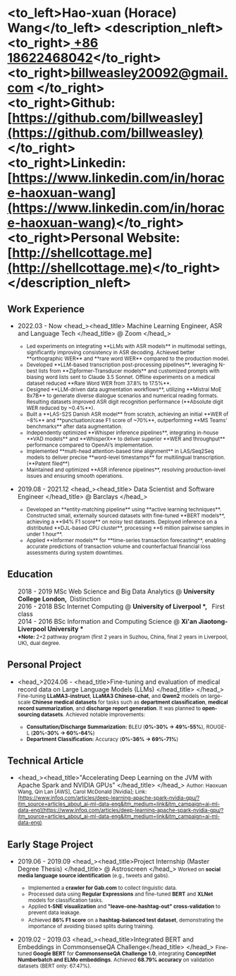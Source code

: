 # <to_left>Hao-xuan (Horace) Wang</to_left>  <description_nleft><to_right>[ +86 18622468042](tel://008618622468042)</to_right><br> <to_right>[billweasley20092@gmail.com](billweasley20092@gmail.com) </to_right><br><to_right><b>Github: </b> [https://github.com/billweasley](https://github.com/billweasley)</to_right><br><to_right><b>Linkedin: </b> [https://www.linkedin.com/in/horace-haoxuan-wang](https://www.linkedin.com/in/horace-haoxuan-wang)</to_right><br><to_right><b>Personal Website: </b> [http://shellcottage.me](http://shellcottage.me)</to_right></description_nleft>    

Work Experience  
--------  
- <datetime>2022.03 - Now </datetime> <head_><head_title> Machine Learning Engineer, ASR and Language Tech </head_title> @ Zoom </head_><description><small>
  <ul>
  <li> Led experiments on integrating **LLMs with ASR models** in multimodal settings, significantly improving consistency in ASR decoding. Achieved better **orthographic WER** and **rare word WER** compared to the production model.</li>
  <li> Developed **LLM-based transcription post-processing pipelines**, leveraging N-best lists from **Zipformer-Transducer models** and customized prompts with biasing word lists sent to Claude 3.5 Sonnet. Offline experiments on a medical dataset reduced **Rare Word WER from 37.8% to 17.5%**.</li>
  <li> Designed **LLM-driven data augmentation workflows**, utilizing **Mistral MoE 8x7B** to generate diverse dialogue scenarios and numerical reading formats. Resulting datasets improved ASR digit recognition performance (**Absolute digit WER reduced by ~0.4%**).</li>
  <li> Built a **LAS-S2S Danish ASR model** from scratch, achieving an initial **WER of ~8%** and **punctuation/case F1 score of ~70%**, outperforming **MS Teams' benchmarks** after data augmentation.</li>
  <li> Independently optimized **Whisper inference pipelines**, integrating in-house **VAD models** and **WhisperX** to deliver superior **WER and throughput** performance compared to OpenAI’s implementation.</li>
  <li> Implemented **multi-head attention-based time alignment** in LAS/Seq2Seq models to deliver precise **word-level timestamps** for multilingual transcription. (**Patent filed**)</li>
  <li> Maintained and optimized **ASR inference pipelines**, resolving production-level issues and ensuring smooth operations.</li>
  </ul>
  </small></description>  

- <datetime>2019.08 - 2021.12 </datetime> <head_><head_title> Data Scientist and Software Engineer </head_title> @ Barclays </head_><description><small>
  <ul>
  <li> Developed an **entity-matching pipeline** using **active learning techniques**. Constructed small, externally sourced datasets with fine-tuned **BERT models**, achieving a **94% F1 score** on noisy test datasets. Deployed inference on a distributed **DJL-based CPU cluster**, processing **6 million pairwise samples in under 1 hour**.</li>
  <li> Applied **Informer models** for **time-series transaction forecasting**, enabling accurate predictions of transaction volume and counterfactual financial loss assessments during system downtimes.</li>
  </ul>
  </small></description>  

Education  
--------  
<ul style="list-style-type: none;">  
<li><head_><datetime>2018 - 2019</datetime> MSc Web Science and Big Data Analytics  @&nbsp;<b>University College London, </b>&nbsp;Distinction</head_></li>  
<li><head_><datetime>2016 - 2018</datetime> BSc Internet Computing  @&nbsp;<b>University of Liverpool *, </b>&nbsp; First class</head_></li>  
<li><head_><datetime>2014 - 2016</datetime> BSc Information and Computing Science  @&nbsp;<b>Xi'an Jiaotong-Liverpool University * </b>&nbsp;</head_></li>  
<li><description><small><b>*Note: </b>2+2 pathway program (first 2 years in Suzhou, China, final 2 years in Liverpool, UK), dual degree.</small></description></li>  
</ul>  

Personal Project  
--------  
- <head_><datetime>2024.06 - </datetime> <head_title>Fine-tuning and evaluation of medical record data on Large Language Models (LLMs) </head_title> </head_><description><small>
  Fine-tuning **LLaMA3-instruct**, **LLaMA3 Chinese-chat**, and **Qwen2** models on large-scale **Chinese medical datasets** for tasks such as **department classification**, **medical record summarization**, and **discharge report generation**. It was planned to **open-sourcing datasets**. Achieved notable improvements:  
  - **Consultation/Discharge Summarization:** BLEU (**0%-30% → 49%-55%**), ROUGE-L (**20%-30% → 60%-64%**)  
  - **Department Classification:** Accuracy (**0%-36% → 69%-71%**)  
  
  </small></description>  

Technical Article  
--------  
- <head_><head_title>"Accelerating Deep Learning on the JVM with Apache Spark and NVIDIA GPUs" </head_title> </head_>
<description><small>
Author: Haoxuan Wang, Qin Lan [AWS], Carol McDonald [Nvidia];  Link: [https://www.infoq.com/articles/deep-learning-apache-spark-nvidia-gpu/?itm_source=articles_about_ai-ml-data-eng&itm_medium=link&itm_campaign=ai-ml-data-eng](https://www.infoq.com/articles/deep-learning-apache-spark-nvidia-gpu/?itm_source=articles_about_ai-ml-data-eng&itm_medium=link&itm_campaign=ai-ml-data-eng)
</small>
</description>

Early Stage Project  
--------  
- <datetime>2019.06 - 2019.09</datetime> <head_><head_title>Project Internship (Master Degree Thesis) </head_title>  @ Astroscreen </head_><description><small>
  Worked on **social media language source identification** (e.g., tweets and gabs).  
  - Implemented a **crawler for Gab.com** to collect linguistic data.  
  - Processed data using **Regular Expressions** and fine-tuned **BERT** and **XLNet** models for classification tasks.  
  - Applied **t-SNE visualization** and **"leave-one-hashtag-out" cross-validation** to prevent data leakage.  
  - Achieved **86% F1 score** on a **hashtag-balanced test dataset**, demonstrating the importance of avoiding biased splits during training.
  </small></description>

- <datetime>2019.02 - 2019.03</datetime> <head_><head_title>Integrated BERT and Embeddings in CommonsenseQA Challenge</head_title> </head_>
<description><small>
Fine-tuned **Google BERT** for **CommonsenseQA Challenge 1.0**, integrating **ConceptNet Numberbatch and ELMo embeddings**. Achieved **68.79% accuracy** on validation datasets (BERT only: 67.47%).
</small>
</description>